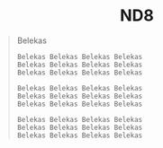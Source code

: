 <center>

# ND8</center>

> Belekas
>```
> Belekas Belekas Belekas Belekas
> Belekas Belekas Belekas Belekas
> Belekas Belekas Belekas Belekas
>```
>```
> Belekas Belekas Belekas Belekas
> Belekas Belekas Belekas Belekas
> Belekas Belekas Belekas Belekas
>```
>```
> Belekas Belekas Belekas Belekas
> Belekas Belekas Belekas Belekas
> Belekas Belekas Belekas Belekas
>```